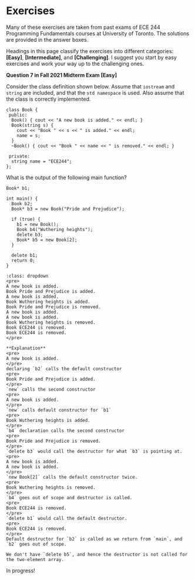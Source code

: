 # Exercises

Many of these exercises are taken from past exams of ECE 244 Programming Fundamentals courses at University of Toronto. The solutions are provided in the answer boxes.

Headings in this page classify the exercises into different categories: **[Easy]**, **[Intermediate]**, and **[Challenging]**. I suggest you start by easy exercises and work your way up to the challenging ones.

**Question 7 in Fall 2021 Midterm Exam [Easy]**

Consider the class definition shown below. Assume that `iostream` and `string` are included, and that the `std namespace` is used. Also assume that the class is correctly implemented.

```{code-block} cpp
class Book {
 public:
  Book() { cout << "A new book is added." << endl; }
  Book(string s) {
    cout << "Book " << s << " is added." << endl;
    name = s;
  }
  ~Book() { cout << "Book " << name << " is removed." << endl; }

 private:
  string name = "ECE244";
};

```

What is the output of the following main function?

```{code-block} cpp
Book* b1;

int main() {
  Book b2;
  Book* b3 = new Book("Pride and Prejudice");

  if (true) {
    b1 = new Book();
    Book b4("Wuthering heights");
    delete b3;
    Book* b5 = new Book[2];
  }

  delete b1;
  return 0;
}

```

```{admonition} Answer
:class: dropdown
<pre>
A new book is added.
Book Pride and Prejudice is added.
A new book is added.
Book Wuthering heights is added.
Book Pride and Prejudice is removed.
A new book is added.
A new book is added.
Book Wuthering heights is removed.
Book ECE244 is removed.
Book ECE244 is removed.
</pre>

**Explanation**
<pre>
A new book is added. 
</pre>
declaring `b2` calls the default constructor
<pre>
Book Pride and Prejudice is added.
</pre>
`new` calls the second constructor
<pre>
A new book is added.
</pre>
`new` calls default constructor for `b1`
<pre>
Book Wuthering heights is added.
</pre>
`b4` declaration calls the second constructor
<pre>
Book Pride and Prejudice is removed.
</pre>
`delete b3` would call the destructor for what `b3` is pointing at.
<pre>
A new book is added.
A new book is added.
</pre>
`new Book[2]` calls the default constructor twice.
<pre>
Book Wuthering heights is removed.
</pre>
`b4` goes out of scope and destructor is called.
<pre>
Book ECE244 is removed.
</pre>
`delete b1` would call the default destructor. 
<pre>
Book ECE244 is removed.
</pre>
Default destructor for `b2` is called as we return from `main`, and `b2` goes out of scope.

We don't have `delete b5`, and hence the destructor is not called for the two-element array. 
```

In progress!